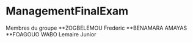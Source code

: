 # ManagementFinalExam
 Membres du groupe 
    **ZOGBELEMOU Frederic 
    **BENAMARA AMAYAS
    **FOAGOUO WABO Lemaire Junior